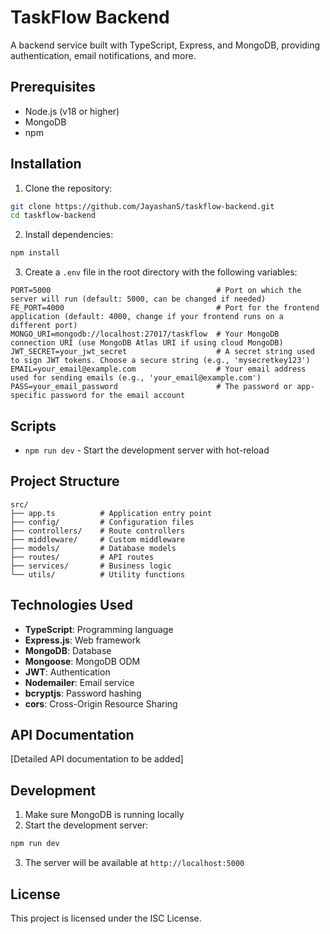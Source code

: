 # TaskFlow Backend

A backend service built with TypeScript, Express, and MongoDB, providing authentication, email notifications, and more.

## Prerequisites

- Node.js (v18 or higher)
- MongoDB
- npm 

## Installation

1. Clone the repository:
```bash
git clone https://github.com/JayashanS/taskflow-backend.git
cd taskflow-backend
```

2. Install dependencies:
```bash
npm install
```

3. Create a `.env` file in the root directory with the following variables:
```
PORT=5000                                     # Port on which the server will run (default: 5000, can be changed if needed)
FE_PORT=4000                                  # Port for the frontend application (default: 4000, change if your frontend runs on a different port)
MONGO_URI=mongodb://localhost:27017/taskflow  # Your MongoDB connection URI (use MongoDB Atlas URI if using cloud MongoDB)
JWT_SECRET=your_jwt_secret                    # A secret string used to sign JWT tokens. Choose a secure string (e.g., 'mysecretkey123')
EMAIL=your_email@example.com                  # Your email address used for sending emails (e.g., 'your_email@example.com')
PASS=your_email_password                      # The password or app-specific password for the email account

```

## Scripts

- `npm run dev` - Start the development server with hot-reload

## Project Structure

```
src/
├── app.ts          # Application entry point
├── config/         # Configuration files
├── controllers/    # Route controllers
├── middleware/     # Custom middleware
├── models/         # Database models
├── routes/         # API routes
├── services/       # Business logic
└── utils/          # Utility functions
```

## Technologies Used

- **TypeScript**: Programming language
- **Express.js**: Web framework
- **MongoDB**: Database
- **Mongoose**: MongoDB ODM
- **JWT**: Authentication
- **Nodemailer**: Email service
- **bcryptjs**: Password hashing
- **cors**: Cross-Origin Resource Sharing

## API Documentation

[Detailed API documentation to be added]

## Development

1. Make sure MongoDB is running locally
2. Start the development server:
```bash
npm run dev
```
3. The server will be available at `http://localhost:5000`

## License

This project is licensed under the ISC License.
